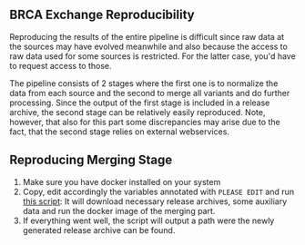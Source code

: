 ## BRCA Exchange Reproducibility

Reproducing the results of the entire pipeline is difficult since raw data at the sources may have evolved meanwhile and also because the access to raw data used for some sources is restricted. For the latter case, you'd have to request access to those.

The pipeline consists of 2 stages where the first one is to normalize the data from each source and the second to merge all variants and do further processing. Since the output of the first stage is included in a release archive, the second stage can be relatively easily reproduced. Note, however, that also for this part some discrepancies may arise due to the fact, that the second stage relies on external webservices.

## Reproducing Merging Stage
  
1. Make sure you have docker installed on your system 
2. Copy, edit accordingly the variables annotated with `PLEASE EDIT` and run [this script](https://github.com/BRCAChallenge/brca-exchange/blob/master/pipeline/docker/reproducibility/reproduce_merging.sh): 
   It will download necessary release archives, some auxiliary data and run the docker image of the merging part.
3. If everything went well, the script will output a path were the newly generated release archive can be found.
